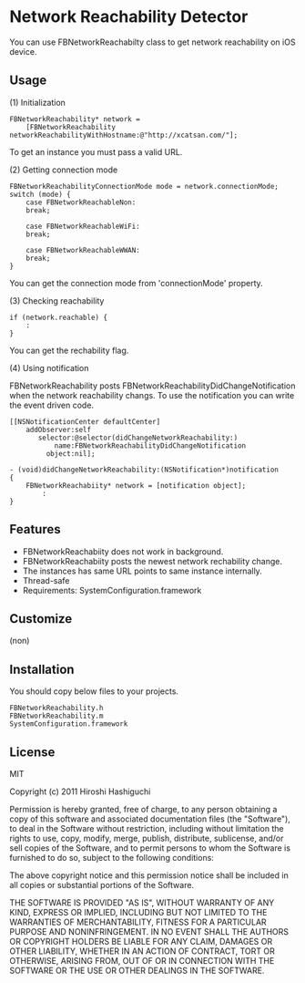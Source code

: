 Network Reachability Detector
=============================

You can use FBNetworkReachabilty class to get network reachability on iOS device.


Usage
-----

(1) Initialization

	FBNetworkReachability* network =
		[FBNetworkReachability networkReachabilityWithHostname:@"http://xcatsan.com/"];

To get an instance you must pass a valid URL.


(2) Getting connection mode

	FBNetworkReachabilityConnectionMode mode = network.connectionMode;
	switch (mode) {
		case FBNetworkReachableNon:
		break;

		case FBNetworkReachableWiFi:
		break;

		case FBNetworkReachableWWAN:
		break;
	}

You can get the connection mode from 'connectionMode' property.


(3) Checking reachability

	if (network.reachable) {
		:
	}

You can get the rechability flag.


(4) Using notification

FBNetworkReachability posts FBNetworkReachabilityDidChangeNotification when the network reachability changs. To use the notification you can write the event driven code.

	[[NSNotificationCenter defaultCenter]
		addObserver:self
		   selector:@selector(didChangeNetworkReachability:)
		       name:FBNetworkReachabilityDidChangeNotification
		     object:nil];

	- (void)didChangeNetworkReachability:(NSNotification*)notification
	{
		FBNetworkReachabiity* network = [notification object];
			:
	}


Features
--------
- FBNetworkReachabiity does not work in background.
- FBNetworkReachabiity posts the newest network rechability change.
- The instances has same URL points to same instance internally.
- Thread-safe
- Requirements: SystemConfiguration.framework

Customize
---------

(non)


Installation
-----------

You should copy below files to your projects.

	FBNetworkReachability.h
	FBNetworkReachability.m
	SystemConfiguration.framework


License
-------
MIT

Copyright (c) 2011 Hiroshi Hashiguchi

Permission is hereby granted, free of charge, to any person obtaining a copy
of this software and associated documentation files (the "Software"), to deal
in the Software without restriction, including without limitation the rights
to use, copy, modify, merge, publish, distribute, sublicense, and/or sell
copies of the Software, and to permit persons to whom the Software is
furnished to do so, subject to the following conditions:

The above copyright notice and this permission notice shall be included in
all copies or substantial portions of the Software.

THE SOFTWARE IS PROVIDED "AS IS", WITHOUT WARRANTY OF ANY KIND, EXPRESS OR
IMPLIED, INCLUDING BUT NOT LIMITED TO THE WARRANTIES OF MERCHANTABILITY,
FITNESS FOR A PARTICULAR PURPOSE AND NONINFRINGEMENT. IN NO EVENT SHALL THE
AUTHORS OR COPYRIGHT HOLDERS BE LIABLE FOR ANY CLAIM, DAMAGES OR OTHER
LIABILITY, WHETHER IN AN ACTION OF CONTRACT, TORT OR OTHERWISE, ARISING FROM,
OUT OF OR IN CONNECTION WITH THE SOFTWARE OR THE USE OR OTHER DEALINGS IN
THE SOFTWARE.

